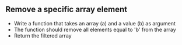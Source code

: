 ## Remove a specific array element

* Write a function that takes an array (a) and a value (b) as argument
* The function should remove all elements equal to 'b' from the array
* Return the filtered array